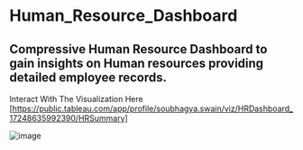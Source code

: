 # Human_Resource_Dashboard 
Compressive Human Resource Dashboard to gain insights on Human resources providing detailed employee records.
--

Interact With The Visualization Here [https://public.tableau.com/app/profile/soubhagya.swain/viz/HRDashboard_17248635992390/HRSummary]

![image](https://github.com/user-attachments/assets/556504a9-84df-4f5c-a7ed-c7c7f42e0da8)
